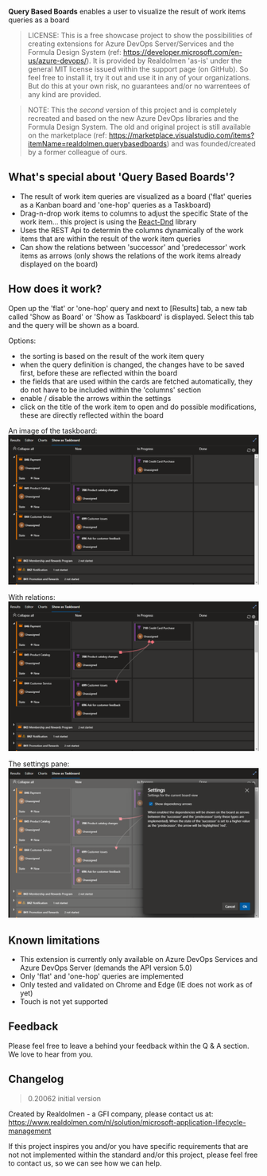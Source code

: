 **Query Based Boards** enables a user to visualize the result of work items queries as a board

> LICENSE: This is a free showcase project to show the possibilities of creating extensions for Azure DevOps Server/Services and the Formula Design System (ref: https://developer.microsoft.com/en-us/azure-devops/). It is provided by Realdolmen 'as-is' under the general MIT license issued within the support page (on GitHub). So feel free to install it, try it out and use it in any of your organizations. But do this at your own risk, no guarantees and/or no warrentees of any kind are provided.

> NOTE: This the *second* version of this project and is completely recreated and based on the new Azure DevOps libraries and the Formula Design System. The old and original project is still available on the marketplace (ref: https://marketplace.visualstudio.com/items?itemName=realdolmen.querybasedboards) and was founded/created by a former colleague of ours. 

## What's special about 'Query Based Boards'? 
* The result of work item queries are visualized as a board ('flat' queries as a Kanban board and 'one-hop' queries as a Taskboard)
* Drag-n-drop work items to columns to adjust the specific State of the work item... this project is using the [React-Dnd](https://react-dnd.github.io/react-dnd/about) library
* Uses the REST Api to determin the columns dynamically of the work items that are within the result of the work item queries
* Can show the relations between 'successor' and 'predecessor' work items as arrows (only shows the relations of the work items already displayed on the board)

## How does it work?
Open up the 'flat' or 'one-hop' query and next to [Results] tab, a new tab called 'Show as Board' or 'Show as Taskboard' is displayed. Select this tab and the query will be shown as a board.

Options:
* the sorting is based on the result of the work item query
* when the query definition is changed, the changes have to be saved first, before these are reflected within the board
* the fields that are used within the cards are fetched automatically, they do not have to be included within the 'columns' section
* enable / disable the arrows within the settings
* click on the title of the work item to open and do possible modifications, these are directly reflected within the board

An image of the taskboard:
![screenshot](img/taskboard.png)
<br/>

With relations:
![screenshot](img/taskboard-arrows.png)
<br/>

The settings pane:
![screenshot](img/taskboard-settings.png)
<br/>

## Known limitations
* This extension is currently only available on Azure DevOps Services and Azure DevOps Server (demands the API version 5.0)
* Only 'flat' and 'one-hop' queries are implemented
* Only tested and validated on Chrome and Edge (IE does not work as of yet)
* Touch is not yet supported

## Feedback
Please feel free to leave a behind your feedback within the Q & A section. We love to hear from you. 

## Changelog
> 0.20062 initial version

Created by Realdolmen - a GFI company, please contact us at: https://www.realdolmen.com/nl/solution/microsoft-application-lifecycle-management

If this project inspires you and/or you have specific requirements that are not not implemented within the standard and/or this project, please feel free to contact us, so we can see how we can help.
